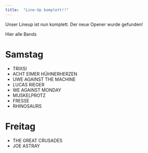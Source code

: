 ```yaml
---
title:  "Line-Up komplett!!"
---
```


Unser Lineup ist nun komplett. Der neue Opener wurde gefunden! 

Hier alle Bands

# Samstag
- TRIXSI
- ACHT EIMER HÜHNERHERZEN
- UWE AGAINST THE MACHINE
- LUCAS RIEGER
- WE AGAINST MONDAY
- MUSKELPROTZ
- FRESSE
- RHINOSAURS

# Freitag
- THE GREAT CRUSADES
- JOE ASTRAY

